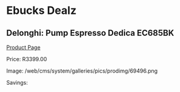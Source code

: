
# Ebucks Dealz
## Delonghi: Pump Espresso Dedica EC685BK
[Product Page](https://www.ebucks.com/web/shop/productSelected.do?prodId=1158922687&catId=704984897)

Price: R3399.00

Image: /web/cms/system/galleries/pics/prodimg/69496.png

Savings: 


	